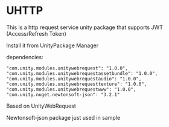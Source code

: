 # UHTTP
 This is a http request service unity package that supports JWT (Access/Refresh Token)
 
 Install it from UnityPackage Manager

dependencies:

    "com.unity.modules.unitywebrequest": "1.0.0",
    "com.unity.modules.unitywebrequestassetbundle": "1.0.0",
    "com.unity.modules.unitywebrequestaudio": "1.0.0",
    "com.unity.modules.unitywebrequesttexture": "1.0.0",
    "com.unity.modules.unitywebrequestwww": "1.0.0",
    "com.unity.nuget.newtonsoft-json": "3.2.1"
 
 Based on UnityWebRequest

 Newtonsoft-json package just used in sample
